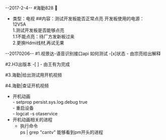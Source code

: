 <!--good  -->

--2017-2-4--
#海勤828  :cake:

* 类型：电视
##内容：测试开发板能否正常点亮
    开发板使用的电源：  
    12V5A   
	    1.测试开发板是否能够点亮  
	    	1.1不能点亮：待厂方发新板过来  
	   	2.更换Hdmi线材,再试无果  

--20170206--
#1.视景达-语音识别接口api 如何测试
	-[x]状态
		- 由宗亮给出解释


#2.H3出版本
	-[ ]
		- 由王有为完成

#3.海勤|给出测试用开机视频

#4.海勤|查证开机视频
- 开机动画  
		- setprop persist.sys.log.debug true   
		- 重启设备  
		- logcat -s otaservice  
- 开机动画相关的进程
	- 执行命令  
		ps | grep "cantv" 能够看到pm开头的进程  
	
